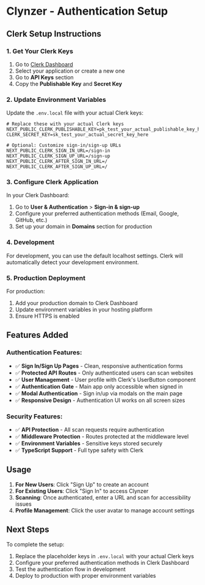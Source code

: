 # Clynzer - Authentication Setup

## Clerk Setup Instructions

### 1. Get Your Clerk Keys
1. Go to [Clerk Dashboard](https://dashboard.clerk.com/)
2. Select your application or create a new one
3. Go to **API Keys** section
4. Copy the **Publishable Key** and **Secret Key**

### 2. Update Environment Variables
Update the `.env.local` file with your actual Clerk keys:

```env
# Replace these with your actual Clerk keys
NEXT_PUBLIC_CLERK_PUBLISHABLE_KEY=pk_test_your_actual_publishable_key_here
CLERK_SECRET_KEY=sk_test_your_actual_secret_key_here

# Optional: Customize sign-in/sign-up URLs
NEXT_PUBLIC_CLERK_SIGN_IN_URL=/sign-in
NEXT_PUBLIC_CLERK_SIGN_UP_URL=/sign-up
NEXT_PUBLIC_CLERK_AFTER_SIGN_IN_URL=/
NEXT_PUBLIC_CLERK_AFTER_SIGN_UP_URL=/
```

### 3. Configure Clerk Application
In your Clerk Dashboard:
1. Go to **User & Authentication** > **Sign-in & sign-up**
2. Configure your preferred authentication methods (Email, Google, GitHub, etc.)
3. Set up your domain in **Domains** section for production

### 4. Development
For development, you can use the default localhost settings. Clerk will automatically detect your development environment.

### 5. Production Deployment
For production:
1. Add your production domain to Clerk Dashboard
2. Update environment variables in your hosting platform
3. Ensure HTTPS is enabled

## Features Added

### Authentication Features:
- ✅ **Sign In/Sign Up Pages** - Clean, responsive authentication forms
- ✅ **Protected API Routes** - Only authenticated users can scan websites
- ✅ **User Management** - User profile with Clerk's UserButton component
- ✅ **Authentication Gate** - Main app only accessible when signed in
- ✅ **Modal Authentication** - Sign in/up via modals on the main page
- ✅ **Responsive Design** - Authentication UI works on all screen sizes

### Security Features:
- ✅ **API Protection** - All scan requests require authentication
- ✅ **Middleware Protection** - Routes protected at the middleware level
- ✅ **Environment Variables** - Sensitive keys stored securely
- ✅ **TypeScript Support** - Full type safety with Clerk

## Usage

1. **For New Users**: Click "Sign Up" to create an account
2. **For Existing Users**: Click "Sign In" to access Clynzer
3. **Scanning**: Once authenticated, enter a URL and scan for accessibility issues
4. **Profile Management**: Click the user avatar to manage account settings

## Next Steps

To complete the setup:
1. Replace the placeholder keys in `.env.local` with your actual Clerk keys
2. Configure your preferred authentication methods in Clerk Dashboard
3. Test the authentication flow in development
4. Deploy to production with proper environment variables
